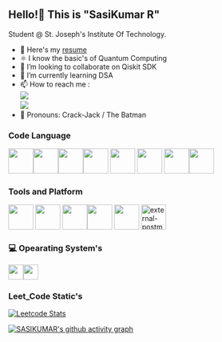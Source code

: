## Hello!🙂 This is "SasiKumar R"

Student @ St. Joseph's Institute Of Technology.
- 🔭 Here's my [resume](https://drive.google.com/file/d/1BH2CtjX4KfcHJP0km3W0JGWSHE9bYJG3/view?usp=drive_link)         
- ⚛  I know the basic's of Quantum Computing
- 👯 I’m looking to collaborate on Qiskit SDK 
- 🌱 I’m currently learning DSA
- 📫 How to reach me :
<br /> [<img src="https://img.shields.io/badge/LinkedIn-0077B5?style=for-the-badge&logo=linkedin&logoColor=white" />](https://www.linkedin.com/in/sasikumar670/)<br /> [<img src="https://img.shields.io/badge/Gmail-D14836?style=for-the-badge&logo=gmail&logoColor=white" />](mailto:rsasikumar670@gmail.com)
- 🦇 Pronouns: Crack-Jack / The Batman

### Code Language
<img height="50" width="50" src="https://img.icons8.com/color/48/000000/python.png" /><img height="50" width="50" src="https://img.icons8.com/color/48/000000/c-programming.png" /><img height="50" width="50" src="https://img.icons8.com/color/48/000000/c-plus-plus-logo.png" /><img height="50" width="50" src="https://img.icons8.com/color/48/000000/java-coffee-cup-logo.png" /> <img height="50" width="50" src="https://img.icons8.com/color/48/000000/html-5.png" /> <img height="50" width="50" src="https://img.icons8.com/color/48/000000/css3.png" /> <img height="50" width="50" src="https://img.icons8.com/color/48/000000/javascript.png"/><img height="50" width="50" src="https://img.icons8.com/color/48/000000/nodejs.png"/>

### Tools and Platform
<img height="50" width="50" src="https://img.icons8.com/color/48/000000/visual-studio-code-2019.png"/> <img height="50" width="50" src="https://img.icons8.com/color/48/000000/pycharm.png"/> <img height="50" width="50" src="https://img.icons8.com/color/50/000000/git.png"/><img height="50" src="https://img.icons8.com/officel/480/null/java-eclipse.png"/> <img height="50" src="https://img.icons8.com/color/480/null/notion--v1.png" />
<img width="50" height="50" src="https://img.icons8.com/external-tal-revivo-shadow-tal-revivo/100/external-postman-is-the-only-complete-api-development-environment-logo-shadow-tal-revivo.png" alt="external-postman-is-the-only-complete-api-development-environment-logo-shadow-tal-revivo"/>

### 💻 Opearating System's
<img height="30" src="https://img.shields.io/badge/mac%20os-000000?style=for-the-badge&logo=apple&logoColor=white"/><img height="30" src="https://img.shields.io/badge/Windows-0078D6?style=for-the-badge&logo=windows&logoColor=white"/>

### Leet_Code Static's
[![Leetcode Stats](https://leetcard.jacoblin.cool/sasikumar_rr?ext=contest&theme=dark)](https://leetcode.com/sasikumar_rr)



[![SASIKUMAR's github activity graph](https://github-readme-activity-graph.vercel.app/graph?username=SASI-KUMAR-R&bg_color=0a0a0a&color=f5f5f5&line=b71aad&point=f1eeee&area=true&hide_border=true)](https://github.com/ashutosh00710/github-readme-activity-graph)
